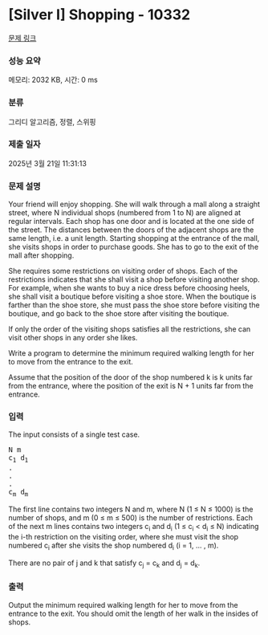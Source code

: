# [Silver I] Shopping - 10332 

[문제 링크](https://www.acmicpc.net/problem/10332) 

### 성능 요약

메모리: 2032 KB, 시간: 0 ms

### 분류

그리디 알고리즘, 정렬, 스위핑

### 제출 일자

2025년 3월 21일 11:31:13

### 문제 설명

<p>Your friend will enjoy shopping. She will walk through a mall along a straight street, where N individual shops (numbered from 1 to N) are aligned at regular intervals. Each shop has one door and is located at the one side of the street. The distances between the doors of the adjacent shops are the same length, i.e. a unit length. Starting shopping at the entrance of the mall, she visits shops in order to purchase goods. She has to go to the exit of the mall after shopping.</p>

<p>She requires some restrictions on visiting order of shops. Each of the restrictions indicates that she shall visit a shop before visiting another shop. For example, when she wants to buy a nice dress before choosing heels, she shall visit a boutique before visiting a shoe store. When the boutique is farther than the shoe store, she must pass the shoe store before visiting the boutique, and go back to the shoe store after visiting the boutique.</p>

<p>If only the order of the visiting shops satisfies all the restrictions, she can visit other shops in any order she likes.</p>

<p>Write a program to determine the minimum required walking length for her to move from the entrance to the exit.</p>

<p>Assume that the position of the door of the shop numbered k is k units far from the entrance, where the position of the exit is N + 1 units far from the entrance.</p>

### 입력 

 <p>The input consists of a single test case.</p>

<pre>N m
c<sub>1</sub> d<sub>1</sub>
.
.
.
c<sub>m</sub> d<sub>m</sub></pre>

<p>The first line contains two integers N and m, where N (1 ≤ N ≤ 1000) is the number of shops, and m (0 ≤ m ≤ 500) is the number of restrictions. Each of the next m lines contains two integers c<sub>i</sub> and d<sub>i</sub> (1 ≤ c<sub>i</sub> < d<sub>i</sub> ≤ N) indicating the i-th restriction on the visiting order, where she must visit the shop numbered c<sub>i</sub> after she visits the shop numbered d<sub>i</sub> (i = 1, ... , m).</p>

<p>There are no pair of j and k that satisfy c<sub>j</sub> = c<sub>k</sub> and d<sub>j</sub> = d<sub>k</sub>.</p>

### 출력 

 <p>Output the minimum required walking length for her to move from the entrance to the exit. You should omit the length of her walk in the insides of shops.</p>

